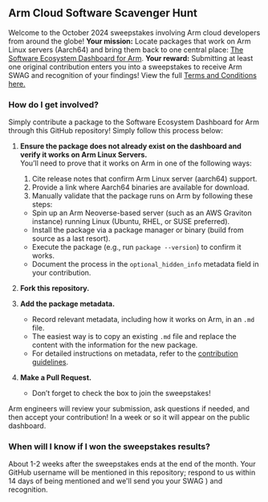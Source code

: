 ## Arm Cloud Software Scavenger Hunt
Welcome to the October 2024 sweepstakes involving Arm cloud developers from around the globe! 
**Your mission:** Locate packages that work on Arm Linux servers (Aarch64) and bring them back to one central place: [The Software Ecosystem Dashboard for Arm](https://www.arm.com/developer-hub/ecosystem-dashboard/).
**Your reward:** Submitting at least one original contribution enters you into a sweepstakes to receive Arm SWAG and recognition of your findings!
View the full [Terms and Conditions here.](https://www.arm.com/-/media/files/pdf/terms-and-conditions/arm-cloud-software-scavenger-hunt-terms-and-conditions)

### How do I get involved?
Simply contribute a package to the Software Ecosystem Dashboard for Arm through this GitHub repository! Simply follow this process below:

1. **Ensure the package does not already exist on the dashboard and verify it works on Arm Linux Servers.**  
   You’ll need to prove that it works on Arm in one of the following ways:
   1. Cite release notes that confirm Arm Linux server (aarch64) support.
   2. Provide a link where Aarch64 binaries are available for download.
   3. Manually validate that the package runs on Arm by following these steps:
     - Spin up an Arm Neoverse-based server (such as an AWS Graviton instance) running Linux (Ubuntu, RHEL, or SUSE preferred).
     - Install the package via a package manager or binary (build from source as a last resort).
     - Execute the package (e.g., run `package --version`) to confirm it works.
     - Document the process in the `optional_hidden_info` metadata field in your contribution.

2. **Fork this repository.**

3. **Add the package metadata.**  
   - Record relevant metadata, including how it works on Arm, in an `.md` file.
   - The easiest way is to copy an existing `.md` file and replace the content with the information for the new package.
   - For detailed instructions on metadata, refer to the [contribution guidelines](https://github.com/ArmDeveloperEcosystem/ecosystem-dashboard-for-arm/blob/main/contrib.md#required-information).

4. **Make a Pull Request.**  
   - Don’t forget to check the box to join the sweepstakes!

   
Arm engineers will review your submission, ask questions if needed, and then accept your contribution! In a week or so it will appear on the public dashboard.

### When will I know if I won the sweepstakes results?
About 1-2 weeks after the sweepstakes ends at the end of the month. Your GitHub username will be mentioned in this repository; respond to us within 14 days of being mentioned and we'll send you your SWAG ) and recognition.
